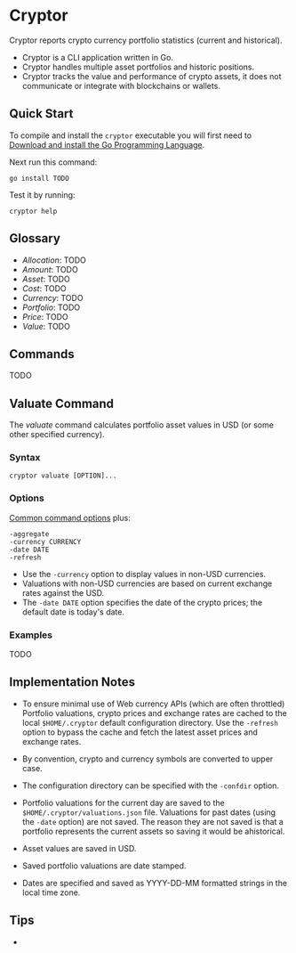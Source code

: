 # Cryptor

<!-- [![Go Report Card](https://goreportcard.com/badge/github.com/srackham/cryptor)](https://goreportcard.com/report/github.com/srackham/cryptor) -->

Cryptor reports crypto currency portfolio statistics (current and historical).

- Cryptor is a CLI application written in Go.
- Cryptor handles multiple asset portfolios and historic positions.
- Cryptor tracks the value and performance of crypto assets, it does not communicate or integrate with blockchains or wallets.

## Quick Start
To compile and install the `cryptor` executable you will first need to [Download and install the Go Programming Language](https://go.dev/doc/install).

Next run this command:

    go install TODO

Test it by running:

    cryptor help


## Glossary
- _Allocation_: TODO
- _Amount_: TODO
- _Asset_: TODO
- _Cost_: TODO
- _Currency_: TODO
- _Portfolio_: TODO
- _Price_: TODO
- _Value_: TODO


## Commands
TODO


## Valuate Command
The _valuate_ command calculates portfolio asset values in USD (or some other specified currency).

### Syntax

    cryptor valuate [OPTION]...

### Options
[Common command options](#common-command-options) plus:

    -aggregate
    -currency CURRENCY
    -date DATE
    -refresh

- Use the `-currency` option to display values in non-USD currencies.
- Valuations with non-USD currencies are based on current exchange rates against the USD.
- The `-date DATE` option specifies the date of the crypto prices; the default date is today's date.

### Examples
TODO

## Implementation Notes
- To ensure minimal use of Web currency APIs (which are often throttled) Portfolio valuations, crypto prices and exchange rates are cached to the local `$HOME/.cryptor` default configuration directory. Use the `-refresh` option to bypass the cache and fetch the latest asset prices and exchange rates.

- By convention, crypto and currency symbols are converted to upper case.

- The configuration directory can be specified with the `-confdir` option.

- Portfolio valuations for the current day are saved to the `$HOME/.cryptor/valuations.json` file. Valuations for past dates (using the `-date` option) are not saved.
The reason they are not saved is that a portfolio represents the current assets so saving it would be ahistorical.

- Asset values are saved in USD.
- Saved portfolio valuations are date stamped.
- Dates are specified and saved as YYYY-DD-MM formatted strings in the local time zone.


## Tips
-